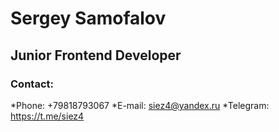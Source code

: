 
# Sergey Samofalov

## Junior Frontend Developer

### Contact:
*Phone: +79818793067
*E-mail: siez4@yandex.ru
*Telegram: https://t.me/siez4
